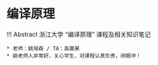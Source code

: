 # 编译原理

!!! Abstract
    浙江大学 “编译原理” 课程及相关知识笔记
    

    * 老师：姚培森 / TA：高晨昊
    * 姚老师人非常好，关心学生，对课程认真负责，闭眼冲！